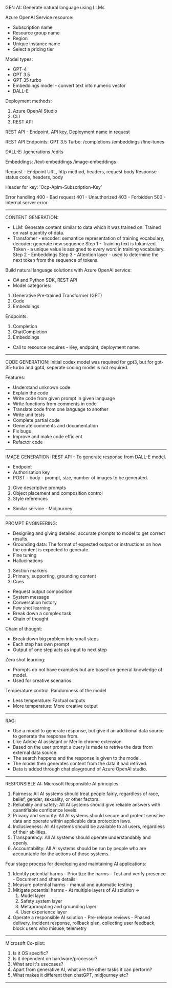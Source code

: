 GEN AI: Generate natural language using LLMs

Azure OpenAI Service resource:

- Subscription name
- Resource group name
- Region
- Unique instance name
- Select a pricing tier

Model types:

- GPT-4
- GPT 3.5
- GPT 35 turbo
- Embeddings model - convert text into numeric vector
- DALL-E

Deployment methods:

1. Azure OpenAI Studio
2. CLI
3. REST API

REST API - Endpoint, API key, Deployment name in request

REST API Endpoints:
GPT 3.5 Turbo:
/completions
/embeddings
/fine-tunes

DALL-E:
/generations
/edits

Embeddings:
/text-embeddings
/image-embeddings

Request - Endpoint URL, http method, headers, request body
Response - status code, headers, body

Header for key: 'Ocp-Apim-Subscription-Key'

Error handling
400 - Bad request
401 - Unauthorized
403 - Forbidden
500 - Internal server error

---

CONTENT GENERATION:

- LLM: Generate content similar to data which it was trained on. Trained on vast quantity of data.
- Transfomer - encoder: semantice representation of training vocabulary, decoder: generate new sequence
  Step 1 - Training text is tokanized. Token - a unique value is assigned to every word in training vocabulary.
  Step 2 - Embeddings
  Step 3 - Attention layer - used to determine the next token from the sequence of tokens.

Build natural language solutions with Azure OpenAI service:

- C# and Python SDK, REST API
- Model categories:

1. Generative Pre-trained Transformer (GPT)
2. Code
3. Embeddings

Endpoints:

1. Completion
2. ChatCompletion
3. Embeddings

- Call to resource requires - Key, endpoint, deployment name.

---

CODE GENERATION:
Initial codex model was required for gpt3, but for gpt-35-turbo and gpt4, seperate coding model is not required.

Features:

- Understand unknown code
- Explain the code
- Write code from given prompt in given language
- Write functions from comments in code
- Translate code from one language to another
- Write unit tests
- Complete partial code
- Generate comments and documentation
- Fix bugs
- Improve and make code efficient
- Refactor code

---

IMAGE GENERATION:
REST API - To generate response from DALL-E model.

- Endpoint
- Authorisation key
- POST - body - prompt, size, number of images to be generated.

1. Give descriptive prompts
2. Object placement and composition control
3. Style references

- Similar service - Midjourney

---

PROMPT ENGINEERING:

- Designing and giving detailed, accurate prompts to model to get correct results.
- Grounding data: The format of expected output or instructions on how the content is expected to generate.
- Fine tuning
- Hallucinations

1. Section markers
2. Primary, supporting, grounding content
3. Cues

- Request output composition
- System message
- Conversation history
- Few shot learning
- Break down a complex task
- Chain of thought

Chain of thought:

- Break down big problem into small steps
- Each step has own prompt
- Output of one step acts as input to next step

Zero shot learning:

- Prompts do not have examples but are based on general knowledge of model.
- Used for creative scenarios

Temperature control: Randomness of the model

- Less temperature: Factual outputs
- More temperature: More creative output

---

RAG:

- Use a model to generate response, but give it an additional data source to generate the response from.
- Like Adobe AI assistant or Merlin chrome extension.
- Based on the user prompt a query is made to retrive the data from external data source.
- The search happens and the response is given to the model.
- The model then generates content from the data it had retrived.
- Data is added through chat playground of Azure OpenAI studio.

---

RESPONSIBLE AI:
Microsoft Responsible AI principles:

1. Fairness: All AI systems should treat people fairly, regardless of race, belief, gender, sexuality, or other factors.
2. Reliability and safety: All AI systems should give reliable answers with quantifiable confidence levels.
3. Privacy and security: All AI systems should secure and protect sensitive data and operate within applicable data protection laws.
4. Inclusiveness: All AI systems should be available to all users, regardless of their abilities.
5. Transparency: All AI systems should operate understandably and openly.
6. Accountability: All AI systems should be run by people who are accountable for the actions of those systems.

Four stage process for developing and maintaining AI applications:

1. Identify potential harms - Prioritize the harms - Test and verify presence - Document and share details
2. Measure potential harms - manual and automatic testing
3. Mitigate potential harms - At multiple layers of AI solution =>
   1. Model layer
   2. Safety system layer
   3. Metaprompting and grounding layer
   4. User experience layer
4. Operate a responsible AI solution - Pre-release reviews - Phased delivery, incident response, rollback plan, collecting user feedback, block users who misuse, telemetry

---

Microsoft Co-pilot:

1. Is it OS specific?
2. Is it dependent on hardware/processor?
3. What are it's usecases?
4. Apart from generative AI, what are the other tasks it can perform?
5. What makes it different then chatGPT, midjourney etc?

---
